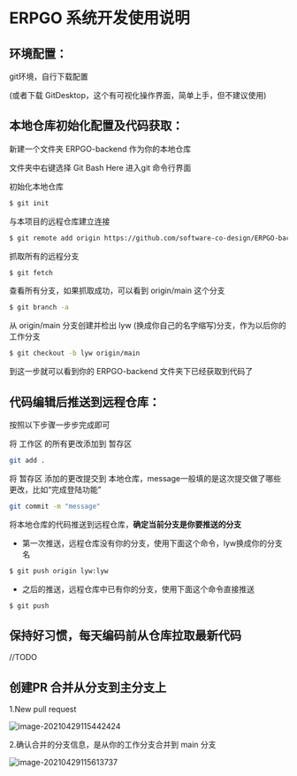 # ERPGO 系统开发使用说明

## 环境配置：

git环境，自行下载配置

(或者下载 GitDesktop，这个有可视化操作界面，简单上手，但不建议使用)



## 本地仓库初始化配置及代码获取：

新建一个文件夹 ERPGO-backend 作为你的本地仓库

文件夹中右键选择 Git Bash Here 进入git 命令行界面

初始化本地仓库

```bash
$ git init
```
与本项目的远程仓库建立连接

```bash
$ git remote add origin https://github.com/software-co-design/ERPGO-backend.git
```
抓取所有的远程分支

```bash
$ git fetch
```
查看所有分支，如果抓取成功，可以看到 origin/main 这个分支

``` bash
$ git branch -a
```

从 origin/main 分支创建并检出 lyw (换成你自己的名字缩写)分支，作为以后你的工作分支

```bash
$ git checkout -b lyw origin/main
```

到这一步就可以看到你的 ERPGO-backend 文件夹下已经获取到代码了



## 代码编辑后推送到远程仓库：

按照以下步骤一步步完成即可

将 工作区 的所有更改添加到 暂存区

``` bash
git add .
```

将 暂存区 添加的更改提交到 本地仓库，message一般填的是这次提交做了哪些更改，比如“完成登陆功能”

``` bash
git commit -m "message"
```

将本地仓库的代码推送到远程仓库，**确定当前分支是你要推送的分支**

- 第一次推送，远程仓库没有你的分支，使用下面这个命令，lyw换成你的分支名

``` bash
$ git push origin lyw:lyw
```

- 之后的推送，远程仓库中已有你的分支，使用下面这个命令直接推送

``` bash
$ git push
```



## 保持好习惯，每天编码前从仓库拉取最新代码

//TODO



## 创建PR 合并从分支到主分支上

1.New pull request

![image-20210429115442424](C:\Users\Administrator\AppData\Roaming\Typora\typora-user-images\image-20210429115442424.png)

2.确认合并的分支信息，是从你的工作分支合并到 main 分支

![image-20210429115613737](C:\Users\Administrator\AppData\Roaming\Typora\typora-user-images\image-20210429115613737.png)





































































